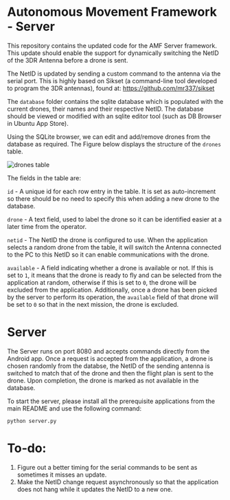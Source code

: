 # Autonomous Movement Framework - Server

This repository contains the updated code for the AMF Server framework. This update should enable the support for dynamically switching the NetID of the 3DR Antenna before a drone is sent.

The NetID is updated by sending a custom command to the antenna via the serial port. This is highly based on Sikset (a command-line tool developed to program the 3DR antennas), found at: https://github.com/mr337/sikset

The `database` folder contains the sqlite database which is populated with the current drones, their names and their respective NetID. The database should be viewed or modified with an sqlite editor tool (such as DB Browser in Ubuntu App Store). 

Using the SQLite browser, we can edit and add/remove drones from the database as required. The Figure below displays the structure of the `drones` table.

![drones table](http://i.imgur.com/qdNyqxK.png)

The fields in the table are:

`id` - A unique id for each row entry in the table. It is set as auto-increment so there should be no need to specify this when adding a new drone to the database.

 `drone` - A text field, used to label the drone so it can be identified easier at a later time from the operator.
 
 `netid` - The NetID the drone is configured to use. When the application selects a random drone from the table, it will switch the Antenna connected to the PC to this NetID so it can enable communications with the drone.
 
 `available` - A field indicating whether a drone is available or not. If this is set to `1`, it means that the drone is ready to fly and can be selected from the application at random, otherwise if this is set to `0`, the drone will be excluded from the application. Additionally, once a drone has been picked by the server to perform its operation, the `available` field of that drone will be set to `0` so that in the next mission, the drone is excluded.
 
 # Server

The Server runs on port 8080 and accepts commands directly from the Android app. Once a request is accepted from the application, a drone is chosen randomly from the databse, the NetID of the sending antenna is switched to match that of the drone and then the flight plan is sent to the drone. Upon completion, the drone is marked as not available in the database.

To start the server, please install all the prerequisite applications from the main README and use the following command:

`python server.py`


 # To-do:

1. Figure out a better timing for the serial commands to be sent as sometimes it misses an update.
2. Make the NetID change request asynchronously so that the application does not hang while it updates the NetID to a new one.
